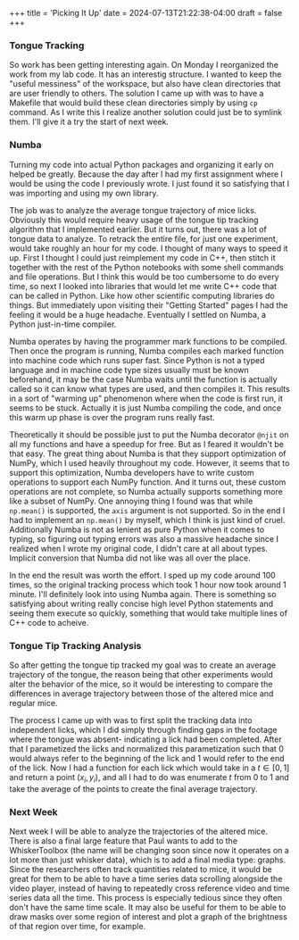 +++
title = 'Picking It Up'
date = 2024-07-13T21:22:38-04:00
draft = false  
+++
### Tongue Tracking
So work has been getting interesting again. On Monday I reorganized the work from my lab code. It has an interestig structure. I wanted to keep the "useful messiness" of the workspace, but also have clean directories that are user friendly to others. The solution I came up with was to have a Makefile that would build these clean directories simply by using `cp` command. As I write this I realize another solution could just be to symlink them. I'll give it a try the start of next week.

### Numba
Turning my code into actual Python packages and organizing it early on helped be greatly. Because the day after I had my first assignment where I would be using the code I previously wrote. I just found it so satisfying that I was importing and using my own library. 

The job was to analyze the average tongue trajectory of mice licks. Obviously this would require heavy usage of the tongue tip tracking algorithm that I implemented earlier. But it turns out, there was a lot of tongue data to analyze. To retrack the entire file, for just one experiment, would take roughly an hour for my code. I thought of many ways to speed it up. First I thought I could just reimplement my code in C++, then stitch it together with the rest of the Python notebooks with some shell commands and file operations. But I think this would be too cumbersome to do every time, so next I looked into libraries that would let me write C++ code that can be called in Python. Like how other scientific computing libraries do things. But immediately upon visiting their "Getting Started" pages I had the feeling it would be a huge headache. Eventually I settled on Numba, a Python just-in-time compiler. 

Numba operates by having the programmer mark functions to be compiled. Then once the program is running, Numba compiles each marked function into machine code which runs super fast. Since Python is not a typed language and in machine code type sizes usually must be known beforehand, it may be the case Numba waits until the function is actually called so it can know what types are used, and then compiles it. This results in a sort of "warming up" phenomenon where when the code is first run, it seems to be stuck. Actually it is just Numba compiling the code, and once this warm up phase is over the program runs really fast.

Theoretically it should be possible just to put the Numba decorator `@njit` on all my functions and have a speedup for free. But as I feared it wouldn't be that easy. The great thing about Numba is that they support optimization of NumPy, which I used heavily throughout my code. However, it seems that to support this optimization, Numba developers have to write custom operations to support each NumPy function. And it turns out, these custom operations are not complete, so Numba actually supports something more like a subset of NumPy. One annoying thing I found was that while `np.mean()` is supported, the `axis` argument is not supported. So in the end I had to implement an `np.mean()` by myself, which I think is just kind of cruel. Additionally Numba is not as lenient as pure Python when it comes to typing, so figuring out typing errors was also a massive headache since I realized when I wrote my original code, I didn't care at all about types. Implicit conversion that Numba did not like was all over the place. 

In the end the result was worth the effort. I sped up my code around $100$ times, so the original tracking process which took 1 hour now took around 1 minute. I'll definitely look into using Numba again. There is something so satisfying about writing really concise high level Python statements and seeing them execute so quickly, something that would take multiple lines of C++ code to acheive.

### Tongue Tip Tracking Analysis
So after getting the tongue tip tracked my goal was to create an average trajectory of the tongue, the reason being that other experiments would alter the behavior of the mice, so it would be interesting to compare the differences in average trajectory between those of the altered mice and regular mice. 

The process I came up with was to first split the tracking data into independent licks, which I did simply through finding gaps in the footage where the tongue was absent- indicating a lick had been completed. After that I parametized the licks and normalized this parametization such that $0$ would always refer to the beginning of the lick and $1$ would refer to the end of the lick. Now I had a function for each lick which would take in a $t\in [0, 1]$ and return a point $(x_i, y_i)$, and all I had to do was enumerate $t$ from $0$ to $1$ and take the average of the points to create the final average trajectory. 

### Next Week
Next week I will be able to analyze the trajectories of the altered mice. There is also a final large feature that Paul wants to add to the WhiskerToolbox (the name will be changing soon since now it operates on a lot more than just whisker data), which is to add a final media type: graphs. Since the researchers often track quantities related to mice, it would be great for them to be able to have a time series data scrolling alongside the video player, instead of having to repeatedly cross reference video and time series data all the time. This process is especially tedious since they often don't have the same time scale. It may also be useful for them to be able to draw masks over some region of interest and plot a graph of the brightness of that region over time, for example. 

